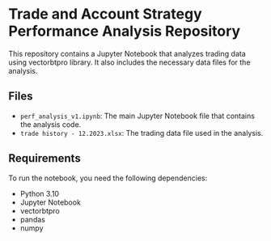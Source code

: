 # Trade and Account Strategy Performance Analysis Repository

This repository contains a Jupyter Notebook that analyzes trading data using vectorbtpro library. It also includes the necessary data files for the analysis.

## Files

- `perf_analysis_v1.ipynb`: The main Jupyter Notebook file that contains the analysis code.
- `trade history - 12.2023.xlsx`: The trading data file used in the analysis.

## Requirements

To run the notebook, you need the following dependencies:

- Python 3.10
- Jupyter Notebook
- vectorbtpro
- pandas
- numpy
